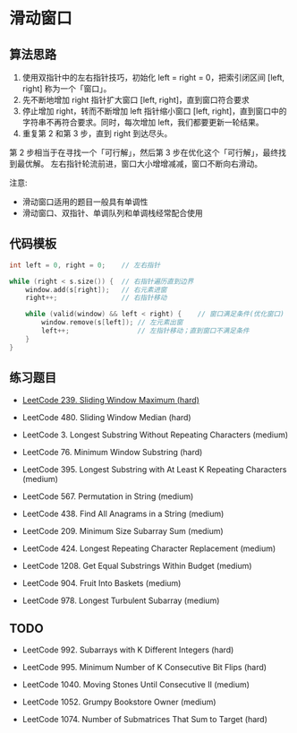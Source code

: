 # 滑动窗口

## 算法思路

1. 使用双指针中的左右指针技巧，初始化 left = right = 0，把索引闭区间 [left, right] 称为一个「窗口」。
2. 先不断地增加 right 指针扩大窗口 [left, right]，直到窗口符合要求
3. 停止增加 right，转而不断增加 left 指针缩小窗口 [left, right]，直到窗口中的字符串不再符合要求。同时，每次增加 left，我们都要更新一轮结果。
4. 重复第 2 和第 3 步，直到 right 到达尽头。

第 2 步相当于在寻找一个「可行解」，然后第 3 步在优化这个「可行解」，最终找到最优解。
左右指针轮流前进，窗口大小增增减减，窗口不断向右滑动。

注意:

- 滑动窗口适用的题目一般具有单调性
- 滑动窗口、双指针、单调队列和单调栈经常配合使用

## 代码模板

```cpp
int left = 0, right = 0;    // 左右指针

while (right < s.size()) {  // 右指针遍历直到边界
    window.add(s[right]);   // 右元素进窗
    right++;                // 右指针移动

    while (valid(window) && left < right) {    // 窗口满足条件(优化窗口)
        window.remove(s[left]); // 左元素出窗
        left++;                 // 左指针移动；直到窗口不满足条件
    }
}
```

## 练习题目

- [LeetCode 239. Sliding Window Maximum (hard)](https://www.yuque.com/docs/share/ebaed429-d5e6-4c15-908f-5496ac423b9a?#)

- LeetCode 480. Sliding Window Median (hard)

- LeetCode 3. Longest Substring Without Repeating Characters (medium)

- LeetCode 76. Minimum Window Substring (hard)

- LeetCode 395. Longest Substring with At Least K Repeating Characters (medium)

- LeetCode 567. Permutation in String (medium)

- LeetCode 438. Find All Anagrams in a String (medium)

- LeetCode 209. Minimum Size Subarray Sum (medium)

- LeetCode 424. Longest Repeating Character Replacement (medium)

- LeetCode 1208. Get Equal Substrings Within Budget (medium)

- LeetCode 904. Fruit Into Baskets (medium)

- LeetCode 978. Longest Turbulent Subarray (medium)

## TODO

- LeetCode 992. Subarrays with K Different Integers (hard)


- LeetCode 995. Minimum Number of K Consecutive Bit Flips (hard)

- LeetCode 1040. Moving Stones Until Consecutive II (medium)


- LeetCode 1052. Grumpy Bookstore Owner (medium)

- LeetCode 1074. Number of Submatrices That Sum to Target (hard)
